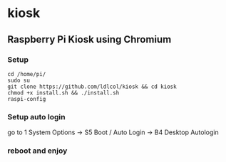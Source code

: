 # kiosk

## Raspberry Pi Kiosk using Chromium

### Setup

```
cd /home/pi/
sudo su
git clone https://github.com/ldlcol/kiosk && cd kiosk
chmod +x install.sh && ./install.sh
raspi-config 
```

### Setup auto login 

go to 1 System Options -> S5 Boot / Auto Login -> B4 Desktop Autologin

### reboot and enjoy
